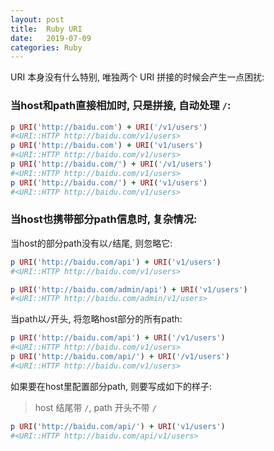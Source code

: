 ```yaml
---
layout: post
title:  Ruby URI
date:   2019-07-09
categories: Ruby
---
```


URI 本身没有什么特别, 唯独两个 URI 拼接的时候会产生一点困扰:


### 当host和path直接相加时, 只是拼接, 自动处理 `/`:

```ruby
p URI('http://baidu.com') + URI('/v1/users')
#<URI::HTTP http://baidu.com/v1/users>
p URI('http://baidu.com') + URI('v1/users')
#<URI::HTTP http://baidu.com/v1/users>
p URI('http://baidu.com/') + URI('/v1/users')
#<URI::HTTP http://baidu.com/v1/users>
p URI('http://baidu.com/') + URI('v1/users')
#<URI::HTTP http://baidu.com/v1/users>
``` 

### 当host也携带部分path信息时, 复杂情况:

当host的部分path没有以`/`结尾, 则忽略它:
```ruby
p URI('http://baidu.com/api') + URI('v1/users')
#<URI::HTTP http://baidu.com/v1/users>

p URI('http://baidu.com/admin/api') + URI('v1/users')
#<URI::HTTP http://baidu.com/admin/v1/users>
```

当path以`/`开头, 将忽略host部分的所有path:

```ruby
p URI('http://baidu.com/api') + URI('/v1/users')
#<URI::HTTP http://baidu.com/v1/users>
p URI('http://baidu.com/api/') + URI('/v1/users')
#<URI::HTTP http://baidu.com/v1/users>
```


如果要在host里配置部分path, 则要写成如下的样子:

> host 结尾带 `/`, path 开头不带 `/`

```ruby
p URI('http://baidu.com/api/') + URI('v1/users')
#<URI::HTTP http://baidu.com/api/v1/users>
```